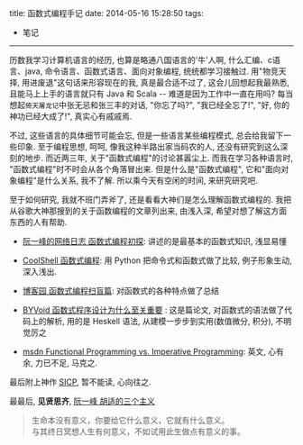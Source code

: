 title: 函数式编程手记
date: 2014-05-16 15:28:50
tags:
- 笔记
---

历数我学习计算机语言的经历, 也算是略通八国语言的'牛'人啊, 什么汇编、c语言、java,
命令语言、函数式语言、面向对象编程, 统统都学习接触过.
用"物竞天择, 用进废退"这句话来形容现在的我, 真是最合适不过了, 这会儿回想起我最熟悉,
且能马上上手的语言就只有 Java 和 Scala -- 难道是因为工作中一直在用吗?
每当想起`倚天屠龙记`中张无忌和张三丰的对话, "你忘了吗?", "我已经全忘了!", "好, 你的神功已经大成了!", 真实心有戚戚焉.

不过, 这些语言的具体细节可能会忘, 但是一些语言某些编程模式, 总会给我留下一些印象.
至于编程思想, 呵呵, 像我这种半路出家当码农的人, 还没有研究到这么深刻的地步.
而近两三年, 关于"函数式编程"的讨论甚嚣尘上. 而我在学习各种语言时, "函数式编程"时不时会从各个角落冒出来.
但是什么是"函数式编程", 它和"面向对象编程"是什么关系, 我不了解. 所以乘今天有空闲的时间, 来研究研究吧.

至于如何研究, 我就不班门弄斧了, 还是看看大神们是怎么理解函数式编程的.
我把从谷歌大神那搜到的关于函数编程的文章列出来, 由浅入深, 希望对想了解这方面东西的人有帮助. 

* [阮一峰的网络日志 函数式编程初探](http://www.ruanyifeng.com/blog/2012/04/functional_programming.html):
讲述的是最基本的函数式知识, 浅显易懂

* [CoolShell 函数式编程](http://coolshell.cn/articles/10822.html):
用 Python 把命令式和函数式做了比较, 例子形象生动, 深入浅出.

* [博客园 函数式编程扫盲篇](http://www.cnblogs.com/kym/archive/2011/03/07/1976519.html):
对函数式的各种特点做了总结

* [BYVoid 函数式程序设计为什么至关重要](https://www.byvoid.com/blog/why-functional-programming) : 
这是篇论文, 对函数式的语法做了代码上的解析, 用的是 Heskell 语法, 从建模一步步到实用(数值微分, 积分), 不明觉厉之

* [msdn Functional Programming vs. Imperative Programming](http://msdn.microsoft.com/en-us/library/bb669144.aspx):
英文, 心有余, 力已不足, 马克之.

最后附上神作 [SICP](http://mitpress.mit.edu/sicp/full-text/book/book.html), 暂不能读, 心向往之.

最最后, **见贤思齐**, [阮一峰 胡适的三个主义](http://www.ruanyifeng.com/blog/2012/04/hu_shih.html)

> 生命本没有意义，你要给它什么意义，它就有什么意义。  
与其终日冥想人生有何意义，不如试用此生做点有意义的事。

